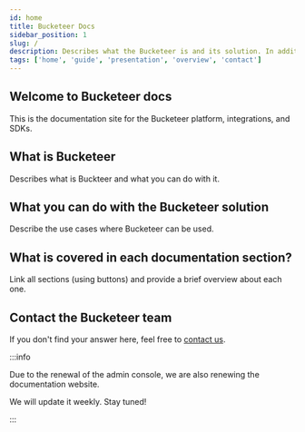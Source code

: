 ```yaml
---
id: home
title: Bucketeer Docs
sidebar_position: 1
slug: /
description: Describes what the Bucketeer is and its solution. In addition, the page also provides an overview of the main sections covered in the documentation.
tags: ['home', 'guide', 'presentation', 'overview', 'contact']
---
```


## Welcome to Bucketeer docs

This is the documentation site for the Bucketeer platform, integrations, and SDKs.

## What is Bucketeer

Describes what is Buckteer and what you can do with it.

## What you can do with the Bucketeer solution

Describe the use cases where Bucketeer can be used.

## What is covered in each documentation section?

Link all sections (using buttons) and provide a brief overview about each one.

## Contact the Bucketeer team

If you don't find your answer here, feel free to [contact us](https://app.slack.com/client/T08PSQ7BQ/C043026BME1).

:::info

Due to the renewal of the admin console, we are also renewing the documentation website.

We will update it weekly. Stay tuned!

:::
